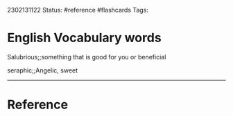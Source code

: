 
2302131122
	Status: #reference  #flashcards
		Tags: 

# English Vocabulary words

Salubrious;;something that is good for you or beneficial

seraphic;;Angelic, sweet


---
# Reference